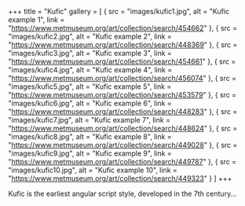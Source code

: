 +++
title = "Kufic"
gallery = [
  { src = "images/kufic1.jpg", alt = "Kufic example 1", link = "https://www.metmuseum.org/art/collection/search/454662" },
  { src = "images/kufic2.jpg", alt = "Kufic example 2", link = "https://www.metmuseum.org/art/collection/search/448369" },
  { src = "images/kufic3.jpg", alt = "Kufic example 3", link = "https://www.metmuseum.org/art/collection/search/454661" },
  { src = "images/kufic4.jpg", alt = "Kufic example 4", link = "https://www.metmuseum.org/art/collection/search/456074" },
  { src = "images/kufic5.jpg", alt = "Kufic example 5", link = "https://www.metmuseum.org/art/collection/search/453579" },
  { src = "images/kufic6.jpg", alt = "Kufic example 6", link = "https://www.metmuseum.org/art/collection/search/448283" },
  { src = "images/kufic7.jpg", alt = "Kufic example 7", link = "https://www.metmuseum.org/art/collection/search/448624" },
  { src = "images/kufic8.jpg", alt = "Kufic example 8", link = "https://www.metmuseum.org/art/collection/search/449028" },
  { src = "images/kufic9.jpg", alt = "Kufic example 9", link = "https://www.metmuseum.org/art/collection/search/449787" },
  { src = "images/kufic10.jpg", alt = "Kufic example 10", link = "https://www.metmuseum.org/art/collection/search/449323" }
]
+++

Kufic is the earliest angular script style, developed in the 7th century...

